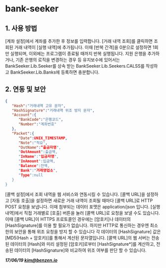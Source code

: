 # bank-seeker

## 1. 사용 방법
[계좌 설정]에서 계좌를 추가한 후 정보를 입력합니다. [거래 내역 조회]를 클릭하면 조회된 거래 내역이 [실행 내역]에 추가됩니다. 이때 [반복 간격]을 0분으로 설정하면 1회만 실행되며, 이외에는 프로그램이 종료될 때까지 반복 실행됩니다.
지원 은행을 추가하거나, 기존 은행의 로직을 변경하는 경우 등 유지보수에 있어서는 BankSeeker.Lib.Seeker를 상속 받는 BankSeeker.Lib.Seekers.CALSS를 작성하고 BankSeeker.Lib.Banks에 등록하면 충분합니다.

## 2. 연동 및 보안
```json
{  
   "Hash":"거래내역 고유 문자",
   "HashSignature":"거래내역 위조 방지 문자",
   "Account":{  
      "BankCode":"은행코드",
      "Number":"계좌번호"
   },
   "Packet":{  
      "Date":UNIX_TIMESTAMP,
      "Note":"적요",
      "OutName":”출금자명",
      "OutAmount":출금액,
      "InName":"입금자명",
      "InAmount":입금액,
      "Balance":잔액,
      "Bank":"거래영업소",
      "Type":null
   }
}
```

[콜백 설정]에서 조회 내역을 웹 서비스와 연동시킬 수 있습니다. [콜백 URL]을 설정하고 [자동 호출]을 설정하면 새로운 거래 내역이 조회될 때마다 [콜백 URL]로 HTTP POST 요청을 보냅니다. 이때 첨부되는 데이터 포맷은 application/json 입니다. [실행 내역]에서 직접 거래별로 [호출] 버튼을 눌러 [콜백 URL]로 요청을 보낼 수도 있습니다.
이때 [콜백 URL]이 HTTPS 프로토콜인 경우에는 [암호키]나 데이터의 [HashSignature]를 이용 할 필요가 없습니다. 하지만 HTTP로 통신하는 경우엔 최소한의 보안을 통해 위조 요청을 방지 할 수 있습니다
 각 데이터의 [HashSignature] 값은  [MD5(Hash + 암호키)]를 통해서 계산된 문자열입니다. [콜백 URL]의 웹 서버는 전송된 데이터의 [Hash]와 미리 설정된 [암호키]로부터 [HashSignature*]를 계산하고, 전송된 데이터의 [HashSignature]와 비교하여 위조 여부를 판단 할 수 있습니다.

***17/06/19 kim@benzen.io***
